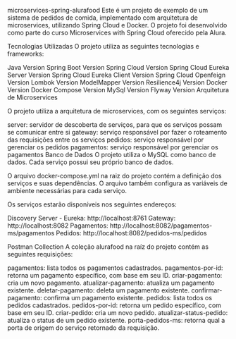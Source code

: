 microservices-spring-alurafood
Este é um projeto de exemplo de um sistema de pedidos de comida, implementado com arquitetura de microservices, utilizando Spring Cloud e Docker. O projeto foi desenvolvido como parte do curso Microservices with Spring Cloud oferecido pela Alura.

Tecnologias Utilizadas
O projeto utiliza as seguintes tecnologias e frameworks:

Java Version Spring Boot Version
Spring Cloud Version Spring Cloud Eureka Server Version Spring Cloud Eureka Client Version Spring Cloud Openfeign Version
Lombok Version
ModelMapper Version
Resilience4j Version
Docker Version Docker Compose Version
MySql Version Flyway Version
Arquitetura de Microservices

O projeto utiliza a arquitetura de microservices, com os seguintes serviços:

server: servidor de descoberta de serviços, para que os serviços possam se comunicar entre si
gateway: serviço responsável por fazer o roteamento das requisições entre os serviços
pedidos: serviço responsável por gerenciar os pedidos
pagamentos: serviço responsável por gerenciar os pagamentos
Banco de Dados
O projeto utiliza o MySQL como banco de dados. Cada serviço possui seu próprio banco de dados.

O arquivo docker-compose.yml na raiz do projeto contém a definição dos serviços e suas dependências. O arquivo também configura as variáveis de ambiente necessárias para cada serviço.

Os serviços estarão disponíveis nos seguintes endereços:

Discovery Server - Eureka: http://localhost:8761
Gateway: http://localhost:8082
Pagamentos: http://localhost:8082/pagamentos-ms/pagamentos
Pedidos: http://localhost:8082/pedidos-ms/pedidos

Postman Collection
A coleção alurafood na raíz do projeto contém as seguintes requisições:

pagamentos: lista todos os pagamentos cadastrados.
pagamentos-por-id: retorna um pagamento específico, com base em seu ID.
criar-pagamento: cria um novo pagamento.
atualizar-pagamento: atualiza um pagamento existente.
deletar-pagamento: deleta um pagamento existente.
confirmar-pagamento: confirma um pagamento existente.
pedidos: lista todos os pedidos cadastrados.
pedidos-por-id: retorna um pedido específico, com base em seu ID.
criar-pedido: cria um novo pedido.
atualizar-status-pedido: atualiza o status de um pedido existente.
porta-pedidos-ms: retorna qual a porta de origem do serviço retornado da requisição.
